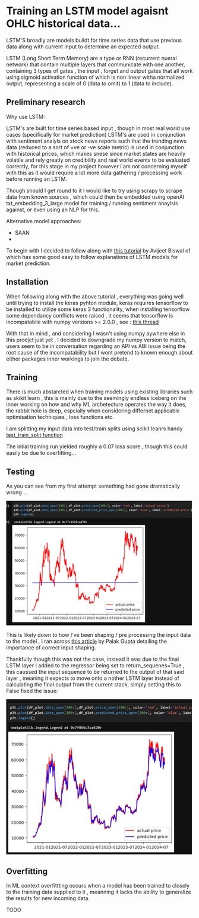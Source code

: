 # Training an LSTM model agaisnt OHLC historical data...

LSTM'S broadly are models buildt for time series data that use previous data along with current input to determine an expected output.  

LSTM (Long Short Term Memory) are a type or RNN (recurrent nueral network) that contain multiple layers that communicate with one another, containing 3 types of gates , the input , forget and output gates that all work using sigmoid activation function of which is non linear witha normalized output, representing a scale of 0 (data to omit) to 1 (data to include).


## Preliminary research

Why use LSTM:

LSTM's are built for time series based input , though in most real world use cases (specifically for market prediction) LSTM's are used in conjunction with sentiment analyis on stock news reports such that the trending news data (reduced to a sort of +ve or -ve scale metric) is used in conjunction with historical prices, which makes snese since market states are heavily volatile and rely greatly on credibility and real world events to be evaluated correctly, for this stage in my project however I am not concerning myself with this as it would require a lot more data gathering / processing work before running an LSTM.

Though should I get round to it I would like to try using scrapy to scrape data from known sources , which could then be embedded using openAI txt_embedding_3_large model for training / running sentiment anaylsis against, or even using an NLP for this.

Alternative model approaches:

- SAAN
- 

To begin with I decided to follow along with [this tutorial](https://www.simplilearn.com/tutorials/machine-learning-tutorial/stock-price-prediction-using-machine-learning#stock_price_prediction) by Avijeet Biswal of which has some good easy to follow explanations of LSTM models for market prediction.


## Installation

When following along with the above tutorial , everything was going well until trying to install the keras pyhton module, keras requires tensorflow to be installed to utilize some keras 3 functionality, when installing tensorflow some dependancy conflicts were raised , it seems that tensorflow is incompatabile with numpy versions >= 2.0.0 , see : [this thread](https://github.com/numpy/numpy/pull/15355)

With that in mind , and considering I wasn't using numpy aywhere else in this proejct just yet , I decided to downgrade my numpy version to match, users seem to be in conversation regarding an API vs ABI issue being the root cause of the incompatability but I wont pretend to known enough about either packages inner workings to join the debate.

## Training

There is much abstarcted when training models using existing libraries such as skikit learn , this is mainly due to the seemingly endless iceberg on the inner working on how and why ML archetecture operates the way it does, the rabbit hole is deep, espcially when considering differnet applicable optimisation techniques , loss functions etc.


I am splitting my input data into test/train splits using scikit leanrs handy [test_train_split function](https://scikit-learn.org/stable/modules/generated/sklearn.model_selection.train_test_split.html)

The intial training run yielded roughly a 0.07 loss score , though this could easily be due to overfitting...

## Testing

As you can see from my first attempt something had gone dramatically wrong ...

<div>
<img src="img/LSTM_attempt_1.jpg" alt="drawing" width="500" style='inline'/>
</div>

This is likely down to how I've been shaping / pre processing the input data to the model , I ran across [this article](https://medium.com/@palakgupta33939/why-is-reshaping-of-data-important-for-lstm-models-4652332be168) by Palak Gupta detailing the importance of correct input shaping.

Thankfully though this was not the case, instead it was due to the final LSTM layer I added to the regressor being set to return_sequenes=True , this caussed the input sequence to be returned to the output of that said layer , meaning it expects to move onto a nother LSTM layer instead of calculating the final output from the current stack, simply setting this to False fixed the issue:

<div>
<img src="img/LSTM_attempt_2.jpg" alt="drawing" width="500" style='inline'/>
</div>




## Overfitting

In ML context overfittting occurs when a model has been trained to closely to the training data supplied to it , meanning it lacks the ability to generalize the results for new incoming data.

TODO



